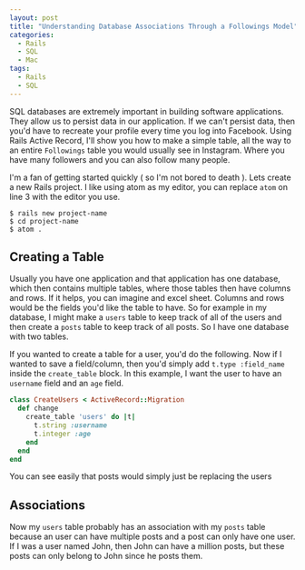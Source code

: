 ```yaml
---
layout: post
title: "Understanding Database Associations Through a Followings Model"
categories:
  - Rails
  - SQL
  - Mac
tags:
  - Rails
  - SQL
---
```


SQL databases are extremely important in building software applications. They allow us to persist data in our application. If we can't persist data, then you'd have to recreate your profile every time you log into Facebook. Using Rails Active Record, I'll show you how to make a simple table, all the way to an entire `Followings` table you would usually see in Instagram. Where you have many followers and you can also follow many people.

I'm a fan of getting started quickly ( so I'm not bored to death ). Lets create a new Rails project. I like using atom as my editor, you can replace `atom` on line 3 with the editor you use.

```shell
$ rails new project-name
$ cd project-name
$ atom .
```

## Creating a Table

Usually you have one application and that application has one database, which then contains multiple tables, where those tables then have columns and rows. If it helps, you can imagine and excel sheet. Columns and rows would be the fields you'd like the table to have. So for example in my database, I might make a `users` table  to keep track of all of the users and then create a `posts` table to keep track of all posts.  So I have one database with two tables.

If you wanted to create a table for a user, you'd do the following. Now if I wanted to save a field/column, then you'd simply add `t.type :field_name` inside the `create_table` block. In this example, I want the user to have an `username` field and an `age` field.

```ruby
class CreateUsers < ActiveRecord::Migration
  def change
    create_table 'users' do |t|
      t.string :username
      t.integer :age
    end
  end
end
```

You can see easily that posts would simply just be replacing the users

## Associations

Now my `users` table probably has an association with my `posts` table because an user can have multiple posts and a post can only have one user. If I was a user named John, then John can have a million posts, but these posts can only belong to John since he posts them.
